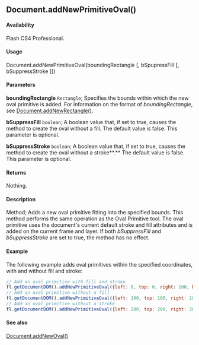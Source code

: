 ## Document.addNewPrimitiveOval()

#### Availability

Flash CS4 Professional.

#### Usage

Document.addNewPrimitiveOval(boundingRectangle [, bSpupressFill [, bSuppressStroke ]])

#### Parameters

**boundingRectangle** `Rectangle`; Specifies the bounds within which the new oval primitive is added. For information on the format of *boundingRectangle*, see [Document.addNewRectangle()](../Document_object/Document10.md).

**bSuppressFill** `boolean`; A boolean value that, if set to true, causes the method to create the oval without a fill. The default value is false. This parameter is optional.

**bSuppressStroke** `boolean`; A boolean value that, if set to true, causes the method to create the oval without a stroke**.** The default value is false. This parameter is optional.

#### Returns

Nothing.

#### Description

Method; Adds a new oval primitive fitting into the specified bounds. This method performs the same operation as the Oval Primitive tool. The oval primitive uses the document's current default stroke and fill attributes and is added on the current frame and layer. If both *bSuppressFill* and *bSuppressStroke* are set to true, the method has no effect.

#### Example

The following example adds oval primitives within the specified coordinates, with and without fill and stroke:

```javascript
// Add an oval primitive with fill and stroke 
fl.getDocumentDOM().addNewPrimitiveOval({left: 0, top: 0, right: 100, bottom: 100});
// Add an oval primitive without a fill 
fl.getDocumentDOM().addNewPrimitiveOval({left: 100, top: 100, right: 200, bottom: 200}, true);
// Add an oval primitive without a stroke
fl.getDocumentDOM().addNewPrimitiveOval({left: 200, top: 200, right: 300, bottom: 300}, false, true);
```

#### See also

[Document.addNewOval()](../Document_object/Document6.md)
